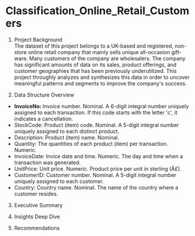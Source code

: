 # Classification_Online_Retail_Customers

1. Project Background <br>
The dataset of this project belongs to a UK-based and registered, non-store online retail company that mainly sells unique all-occasion gift-ware. Many customers of the company are wholesalers.
The company has significant amounts of data on its sales, product offerings, and customer geographies that has been previously underutilized. This project throughly analyzes and synthesizes this data in order to uncover meaningful patterns and segments to improve the company's success. </l>

2. Data Structure Overview <br>
<ul> 
  <li> <strong> InvoiceNo: </strong> Invoice number. Nominal. A 6-digit integral number uniquely assigned to each transaction. If this code starts with the letter 'c', it indicates a cancellation. </li>
<li> StockCode: Product (item) code. Nominal. A 5-digit integral number uniquely assigned to each distinct product. </li>
<li> Description: Product (item) name. Nominal. </li>
<li> Quantity: The quantities of each product (item) per transaction. Numeric.	</li>
<li> InvoiceDate: Invice date and time. Numeric. The day and time when a transaction was generated. </li>
<li> UnitPrice: Unit price. Numeric. Product price per unit in sterling (Â£). </li>
<li> CustomerID: Customer number. Nominal. A 5-digit integral number uniquely assigned to each customer. </li>
<li> Country: Country name. Nominal. The name of the country where a customer resides. </li>
</ul>



3. Executive Summary

4. Insights Deep Dive

5. Recommendations
